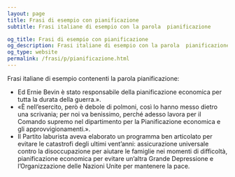 ```yaml
---
layout: page
title: Frasi di esempio con pianificazione 
subtitle: Frasi italiane di esempio con la parola  pianificazione

og_title: Frasi di esempio con pianificazione 
og_description: Frasi italiane di esempio con la parola  pianificazione
og_type: website
permalink: /frasi/p/pianificazione.html
---
```


Frasi italiane di esempio contenenti la parola pianificazione:


- Ed Ernie Bevin è stato responsabile della pianificazione economica per tutta la durata della guerra.».
- «È nell’esercito, però è debole di polmoni, così lo hanno messo dietro una scrivania; per noi va benissimo, perché adesso lavora per il Comando supremo nel dipartimento per la Pianificazione economica e gli approvvigionamenti.».
- Il Partito laburista aveva elaborato un programma ben articolato per evitare le catastrofi degli ultimi vent’anni: assicurazione universale contro la disoccupazione per aiutare le famiglie nei momenti di difficoltà, pianificazione economica per evitare un’altra Grande Depressione e l’Organizzazione delle Nazioni Unite per mantenere la pace.

